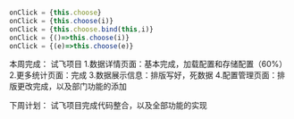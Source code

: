```js

onClick = {this.choose}
onClick = {this.choose(i)}
onClick = {this.choose.bind(this,i)}
onClick = {()=>this.choose(i)}
onClick = {(e)=>this.choose(e)}

```
本周完成：
试飞项目
1.数据详情页面：基本完成，加载配置和存储配置（60%）
2.更多统计页面：完成
3.数据展示信息：排版写好，死数据
4.配置管理页面：排版更改完成，以及部门功能的添加

下周计划：
试飞项目完成代码整合，以及全部功能的实现